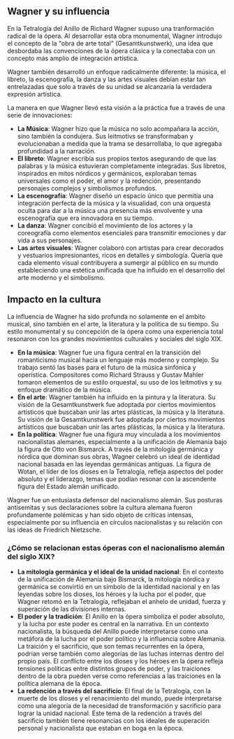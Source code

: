 ## Wagner y su influencia

En la Tetralogía del Anillo de Richard Wagner supuso una tranformación radical de la ópera. Al desarrollar esta obra monumental, Wagner introdujo el concepto de la "obra de arte total" (Gesamtkunstwerk), una idea que desbordaba las convenciones de la ópera clásica y la conectaba con un concepto más amplio de integración artística.

Wagner también desarrolló un enfoque radicalmente diferente: la música, el libreto, la escenografía, la danza y las artes visuales debían estar tan entrelazadas que solo a través de su unidad se alcanzaría la verdadera expresión artística.

La manera en que Wagner llevó esta visión a la práctica fue a través de una serie de innovaciones: 

- **La Música**: Wagner hizo que la música no solo acompañara la acción, sino también la condujera. Sus leitmotivs se transformaban y evolucionaban a medida que la trama se desarrollaba, lo que agregaba profundidad a la narración.
- **El libreto**: Wagner escribía sus propios textos asegurando de que las palabras y la música estuvieran completamente integradas. Sus libretos, inspirados en mitos nórdicos y germánicos, exploraban temas universales como el poder, el amor y la redención, presentando personajes complejos y simbolismos profundos.
- **La escenografía**: Wagner diseñó un espacio único que permitía una integración perfecta de la música y la visualidad, con una orquesta oculta para dar a la música una presencia más envolvente y una escenografía que era innovadora en su tiempo.
- **La danza**: Wagner concibió el movimiento de los actores y la coreografía como elementos esenciales para transmitir emociones y dar vida a sus personajes.
- **Las artes visuales**: Wagner colaboró con artistas para crear decorados y vestuarios impresionantes, ricos en detalles y simbología. Quería que cada elemento visual contribuyera a sumergir al público en su mundo estableciendo una estética unificada que ha influido en el desarrollo del arte moderno y el simbolismo.


## Impacto en la cultura

La influencia de Wagner ha sido profunda no solamente en el ámbito musical, sino también en el arte, la literatura y la política de su tiempo. Su estilo monumental y su concepción de la ópera como una experiencia total resonaron con los grandes movimientos culturales y sociales del siglo XIX.

- **En la música**: Wagner fue una figura central en la transición del romanticismo musical hacia un lenguaje más moderno y complejo. Su trabajo sentó las bases para el futuro de la música sinfónica y operística. Compositores como Richard Strauss y Gustav Mahler tomaron elementos de su estilo orquestal, su uso de los leitmotivs y su enfoque dramático de la música.
- **En el arte**: Wagner también ha influido en la pintura y la literatura. Su visión de la Gesamtkunstwerk fue adoptada por ciertos movimientos artísticos que buscaban unir las artes plásticas, la música y la literatura. Su visión de la Gesamtkunstwerk fue adoptada por ciertos movimientos artísticos que buscaban unir las artes plásticas, la música y la literatura.
- **En la política**: Wagner fue una figura muy vinculada a los movimientos nacionalistas alemanes, especialmente a la unificación de Alemania bajo la figura de Otto von Bismarck. A través de la mitología germánica y nórdica que dominan sus obras, Wagner celebró un ideal de identidad nacional basada en las leyendas germánicas antiguas. La figura de Wotan, el líder de los dioses en la Tetralogía, refleja aspectos del poder absoluto y el liderazgo, temas que podían resonar con la ascendente figura del Estado alemán unificado.

Wagner fue un entusiasta defensor del nacionalismo alemán. Sus posturas antisemitas y sus declaraciones sobre la cultura alemana fueron profundamente polémicas y han sido objeto de críticas intensas, especialmente por su influencia en círculos nacionalistas y su relación con las ideas de Friedrich Nietzsche.

### ¿Cómo se relacionan estas óperas con el nacionalismo alemán del siglo XIX?

- **La mitología germánica y el ideal de la unidad nacional**: En el contexto de la unificación de Alemania bajo Bismarck, la mitología nórdica y germánica se convirtió en un símbolo de la identidad nacional y en las leyendas sobre los dioses, los héroes y la lucha por el poder, que Wagner retomó en la Tetralogía, reflejaban el anhelo de unidad, fuerza y superación de las divisiones internas.
- **El poder y la tradición**: El Anillo en la ópera simboliza el poder absoluto, y la lucha por este poder es central en la narrativa. En un contexto nacionalista, la búsqueda del Anillo puede interpretarse como una metáfora de la lucha por el poder político y la influencia sobre Alemania. La traición y el sacrificio, que son temas recurrentes en la ópera, podrían verse también como alegorías de las luchas internas dentro del propio país. El conflicto entre los dioses y los héroes en la ópera refleja tensiones políticas entre distintos grupos de poder, y las traiciones dentro de la obra pueden verse como referencias a las traiciones en la política alemana de la época.
- **La redención a través del sacrificio**: El final de la Tetralogía, con la muerte de los dioses y el renacimiento del mundo, puede interpretarse como una alegoría de la necesidad de transformación y sacrificio para lograr la unidad nacional. Este tema de la redención a través del sacrificio también tiene resonancias con los ideales de superación personal y nacionalista que estaban en boga en la época. 


 
